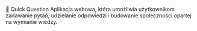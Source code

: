 🌟 Quick Question 
Aplikacja webowa, która umożliwia użytkownikom zadawanie pytań, udzielanie odpowiedzi i budowanie społeczności opartej na wymianie wiedzy. 
